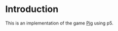 # Introduction

This is an implementation of the game [Pig](https://en.wikipedia.org/wiki/Pig_(dice_game))  using p5.

